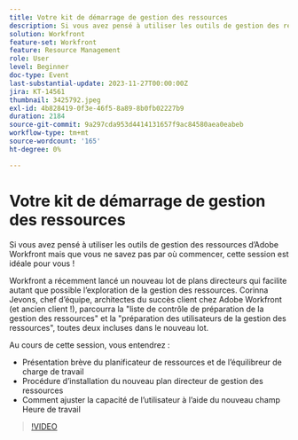 ```yaml
---
title: Votre kit de démarrage de gestion des ressources
description: Si vous avez pensé à utiliser les outils de gestion des ressources d’Adobe Workfront mais que vous ne savez pas par où commencer, cette session est idéale pour vous ! Workfront a récemment lancé un nouveau lot de plans directeurs qui facilite autant que possible l’exploration de la gestion des ressources.
solution: Workfront
feature-set: Workfront
feature: Resource Management
role: User
level: Beginner
doc-type: Event
last-substantial-update: 2023-11-27T00:00:00Z
jira: KT-14561
thumbnail: 3425792.jpeg
exl-id: 4b828419-0f3e-46f5-8a89-8b0fb02227b9
duration: 2184
source-git-commit: 9a297cda953d4414131657f9ac84580aea0eabeb
workflow-type: tm+mt
source-wordcount: '165'
ht-degree: 0%

---
```


# Votre kit de démarrage de gestion des ressources

Si vous avez pensé à utiliser les outils de gestion des ressources d’Adobe Workfront mais que vous ne savez pas par où commencer, cette session est idéale pour vous !

Workfront a récemment lancé un nouveau lot de plans directeurs qui facilite autant que possible l’exploration de la gestion des ressources. Corinna Jevons, chef d’équipe, architectes du succès client chez Adobe Workfront (et ancien client !), parcourra la &quot;liste de contrôle de préparation de la gestion des ressources&quot; et la &quot;préparation des utilisateurs de la gestion des ressources&quot;, toutes deux incluses dans le nouveau lot.

Au cours de cette session, vous entendrez :

* Présentation brève du planificateur de ressources et de l’équilibreur de charge de travail
* Procédure d’installation du nouveau plan directeur de gestion des ressources
* Comment ajuster la capacité de l’utilisateur à l’aide du nouveau champ Heure de travail

>[!VIDEO](https://video.tv.adobe.com/v/3425792/?learn=on)
